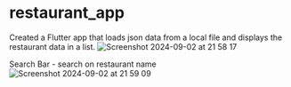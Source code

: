 # restaurant_app

Created a Flutter app that loads json data from a local file and displays the restaurant data in a list.
![Screenshot 2024-09-02 at 21 58 17](https://github.com/user-attachments/assets/aa313152-4985-4e95-8d33-64e5459303c1)

Search Bar - search on restaurant name 
![Screenshot 2024-09-02 at 21 59 09](https://github.com/user-attachments/assets/9771035a-bce6-4114-a867-00b669571361)
